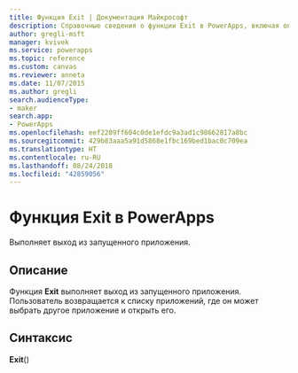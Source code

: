 ```yaml
---
title: Функция Exit | Документация Майкрософт
description: Справочные сведения о функции Exit в PowerApps, включая описание синтаксиса и примеры.
author: gregli-msft
manager: kvivek
ms.service: powerapps
ms.topic: reference
ms.custom: canvas
ms.reviewer: anneta
ms.date: 11/07/2015
ms.author: gregli
search.audienceType:
- maker
search.app:
- PowerApps
ms.openlocfilehash: eef2209ff604c0de1efdc9a3ad1c98662817a8bc
ms.sourcegitcommit: 429b83aaa5a91d5868e1fbc169bed1bac0c709ea
ms.translationtype: HT
ms.contentlocale: ru-RU
ms.lasthandoff: 08/24/2018
ms.locfileid: "42859056"
---
```

# <a name="exit-function-in-powerapps"></a>Функция Exit в PowerApps
Выполняет выход из запущенного приложения.

## <a name="description"></a>Описание
Функция **Exit** выполняет выход из запущенного приложения.  Пользователь возвращается к списку приложений, где он может выбрать другое приложение и открыть его.

## <a name="syntax"></a>Синтаксис
**Exit**()

